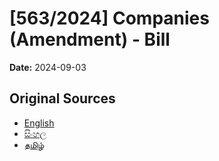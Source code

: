# [563/2024] Companies (Amendment) - Bill

**Date:** 2024-09-03

## Original Sources

- [English](https://documents.gov.lk/view/bills/2024/9/563-2024_E.pdf)
- [සිංහල](https://documents.gov.lk/view/bills/2024/9/563-2024_S.pdf)
- [தமிழ்](https://documents.gov.lk/view/bills/2024/9/563-2024_T.pdf)
